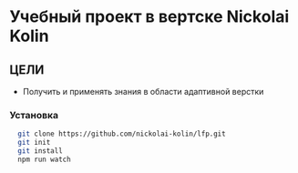 # Учебный проект в вертске Nickolai Kolin
## ЦЕЛИ
+ Получить и применять знания в области адаптивной верстки
### Установка
```bash
  git clone https://github.com/nickolai-kolin/lfp.git
  git init
  git install
  npm run watch 
```
